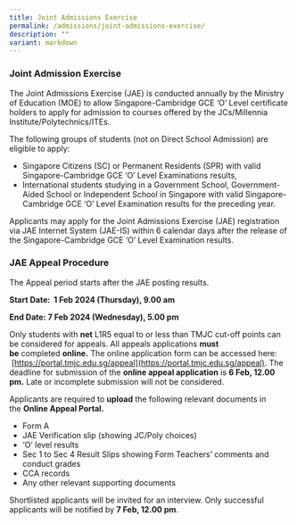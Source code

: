 ```yaml
---
title: Joint Admissions Exercise
permalink: /admissions/joint-admissions-exercise/
description: ""
variant: markdown
---
```

### Joint Admission Exercise

The Joint Admissions Exercise (JAE) is conducted annually by the Ministry of Education (MOE) to allow Singapore-Cambridge GCE ‘O’ Level certificate holders to apply for admission to courses offered by the JCs/Millennia Institute/Polytechnics/ITEs.  

The following groups of students (not on Direct School Admission) are eligible to apply: 

*   Singapore Citizens (SC) or Permanent Residents (SPR) with valid Singapore-Cambridge GCE ‘O’ Level Examinations results,  
*   International students studying in a Government School, Government-Aided School or Independent School in Singapore with valid Singapore-Cambridge GCE ‘O’ Level Examination results for the preceding year.  

Applicants may apply for the Joint Admissions Exercise (JAE) registration via JAE Internet System (JAE-IS) within 6 calendar days after the release of the Singapore-Cambridge GCE ‘O’ Level Examination results.


### JAE Appeal Procedure

The Appeal period starts after the JAE posting results.

**Start Date:  1 Feb 2024 (Thursday), 9.00 am**

**End Date: 7 Feb 2024 (Wednesday), 5.00 pm**

Only students with **net** L1R5 equal to or less than TMJC cut-off points can be considered for appeals. All appeals applications **must be** completed **online.** The online application form can be accessed here:  [https://portal.tmjc.edu.sg/appeal](https://portal.tmjc.edu.sg/appeal). The deadline for submission of the **online appeal application** is **6 Feb, 12.00 pm.** Late or incomplete submission will not be considered.  

Applicants are required to **upload** the following relevant documents in the **Online Appeal Portal.**

*   Form A  
*   JAE Verification slip (showing JC/Poly choices)
*   ‘O’ level results
*   Sec 1 to Sec 4 Result Slips showing Form Teachers’ comments and conduct grades
*   CCA records
*   Any other relevant supporting documents

Shortlisted applicants will be invited for an interview. Only successful applicants will be notified by **7 Feb, 12.00 pm**.